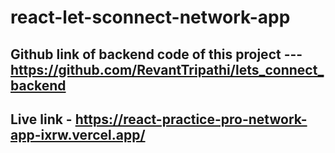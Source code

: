 # react-let-sconnect-network-app

## Github link of backend code of this project --- https://github.com/RevantTripathi/lets_connect_backend

## Live link - https://react-practice-pro-network-app-ixrw.vercel.app/
